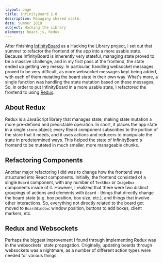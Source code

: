 ```yaml
---
layout: page
title: InfinityBoard 2.0
description: Managing shared state.
date: Summer 2018
subject: Hacking the Library
elements: React.js, Redux
---
```


After finishing [InfinityBoard](http://infinityboard.olin.build) as a Hacking the Library project, I set out that summer to refactor the frontend of the app into a more usable state. Because InfinityBoard is inherently very stateful, managing state proved to be a massive challenge, and in my first pass at the frontend, the state ended up getting very messy. In particular, handling websocket messages proved to be very difficult, as more websocket messages kept being added, with each of them mutating the board state in their own way. What's more, a single function was handling the state mutation based on these messages. So, in order to put InfinityBoard in a more usable state, I refactored the frontend to using [Redux](https://redux.js.org/).

## About Redux

Redux is a JavaScript library that manages state, making state mutation a more pre-defined and predictable operation. In short, it places the app state in a single `store` object; every React component subscribes to the portion of the store that it needs, and it uses actions and reducers to manipulate the state in predetermined ways. This helped the state of InfinityBoard's frontend to be mutated in much smaller, more manageable chunks.

## Refactoring Components

Another major refactoring I did was to change how the frontend was structured into React components. Initially, the frontend consisted of a single `Board` component, with any number of `TextBox` or `ImageBox` components inside of it. However, I realized that there were two distinct groupings of actions and elements with `Board` - things that directly change the board state (e.g. box position, box size, etc.), and things that involve other interactions. So, everything not directly related to the board got moved to `BoardWindow`: window position, buttons to add boxes, client markers, etc.

## Redux and Websockets

Perhaps the biggest improvement I found through implementing Redux was in the websockets' state propagation. Originally, updating boards through websockets was a nightmare, as a number of different action types were needed for various things. 
